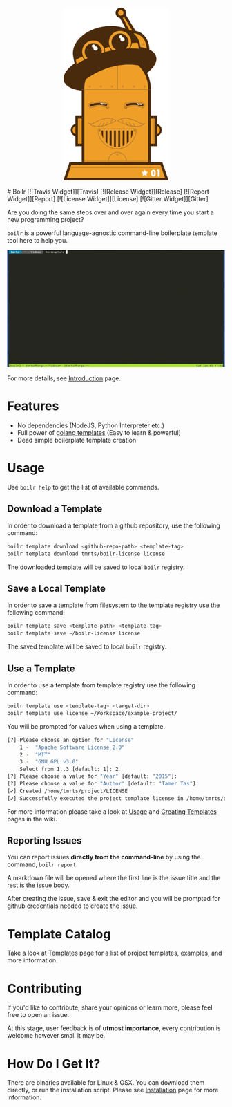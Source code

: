 <p align="center">
  <img src="/logo.png" height="400">
</p>
# Boilr [![Travis Widget]][Travis] [![Release Widget]][Release] [![Report Widget]][Report] [![License Widget]][License] [![Gitter Widget]][Gitter]

[Travis Widget]: https://img.shields.io/travis/tmrts/boilr.svg?style=flat-square
[Travis]: http://travis-ci.org/tmrts/boilr
[License Widget]: https://img.shields.io/badge/license-Apache%20License%202.0-E91E63.svg?style=flat-square
[License]: https://github.com/tmrts/boilr/blob/master/LICENSE
[Release Widget]: https://img.shields.io/badge/release-v0.2.0-blue.svg?style=flat-square
[Release]: https://github.com/tmrts/boilr/releases
[Gitter Widget]: https://img.shields.io/badge/chat-on%20gitter-00BCD4.svg?style=flat-square
[Gitter]: https://gitter.im/tmrts/boilr
[Report Widget]: https://img.shields.io/badge/report%20card-A%2B-F44336.svg?style=flat-square
[Report]: http://goreportcard.com/report/tmrts/boilr
[Documentation Widget]: https://img.shields.io/badge/godoc-reference-5272B4.svg?style=flat-square
[Documentation]: https://godoc.org/github.com/tmrts/boilr

Are you doing the same steps over and over again every time you start a new programming project?

`boilr` is a powerful language-agnostic command-line boilerplate template tool here to help you.

![Usage Demonstration](usage.gif)

For more details, see [Introduction](https://github.com/tmrts/boilr/wiki/Introduction) page.

# Features
- No dependencies (NodeJS, Python Interpreter etc.)
- Full power of [golang templates](https://golang.org/pkg/text/template/) (Easy to learn & powerful)
- Dead simple boilerplate template creation

# Usage
Use `boilr help` to get the list of available commands.

## Download a Template
In order to download a template from a github repository, use the following command:

```bash 
boilr template download <github-repo-path> <template-tag>
boilr template download tmrts/boilr-license license
``` 

The downloaded template will be saved to local `boilr` registry.

## Save a Local Template
In order to save a template from filesystem to the template registry use the following command:

```bash 
boilr template save <template-path> <template-tag>
boilr template save ~/boilr-license license
``` 

The saved template will be saved to local `boilr` registry.

## Use a Template
In order to use a template from template registry use the following command:

```bash 
boilr template use <template-tag> <target-dir>
boilr template use license ~/Workspace/example-project/
```

You will be prompted for values when using a template.

```bash
[?] Please choose an option for "License"
    1 -  "Apache Software License 2.0"
    2 -  "MIT"
    3 -  "GNU GPL v3.0"
    Select from 1..3 [default: 1]: 2
[?] Please choose a value for "Year" [default: "2015"]:
[?] Please choose a value for "Author" [default: "Tamer Tas"]:
[✔] Created /home/tmrts/project/LICENSE
[✔] Successfully executed the project template license in /home/tmrts/project
```

For more information please take a look at [Usage](https://github.com/tmrts/boilr/wiki/Usage) and [Creating Templates](https://github.com/tmrts/boilr/wiki/Creating-Templates) pages in the wiki.

## Reporting Issues
You can report issues **directly from the command-line** by using the command, `boilr report`.

A markdown file will be opened where the first line is the issue title and the rest 
is the issue body. 

After creating the issue, save & exit the editor and you will be
prompted for github credentials needed to create the issue.

# Template Catalog
Take a look at [Templates](https://github.com/tmrts/boilr/wiki/Templates) page for a list of project templates, examples, and more information.

# Contributing
If you'd like to contribute, share your opinions or learn more, please feel free to open an issue.

At this stage, user feedback is of **utmost importance**, every contribution is welcome however small it may be.

# How Do I Get It?
There are binaries available for Linux & OSX. You can download them directly,
or run the installation script. Please see [Installation](https://github.com/tmrts/boilr/wiki/Installation) page for more information.
